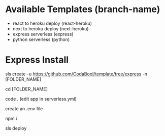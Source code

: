 # Available Templates (branch-name)
- react to heroku deploy (react-heroku)
- next to heroku deploy (next-heroku)
- express serverless (express)
- python serverless (python)

# Express Install
sls create -u https://github.com/CodaBool/template/tree/express -n [FOLDER_NAME]

cd [FOLDER_NAME]

code . (edit app in serverless.yml)

create an .env file

npm i

sls deploy
